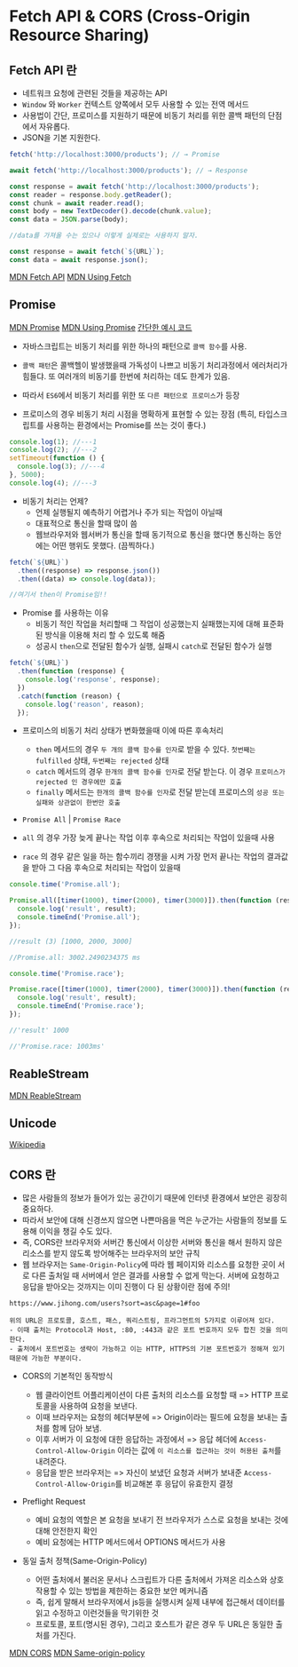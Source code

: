 # Fetch API & CORS (Cross-Origin Resource Sharing)

## Fetch API 란

- 네트워크 요청에 관련된 것들을 제공하는 API
- `Window` 와 `Worker` 컨텍스트 양쪽에서 모두 사용할 수 있는 전역 메서드
- 사용법이 간단, 프로미스를 지원하기 때문에 비동기 처리를 위한 콜백 패턴의 단점에서 자유롭다.
- JSON을 기본 지원한다.

```ts
fetch('http://localhost:3000/products'); // → Promise

await fetch('http://localhost:3000/products'); // → Response

const response = await fetch('http://localhost:3000/products');
const reader = response.body.getReader();
const chunk = await reader.read();
const body = new TextDecoder().decode(chunk.value);
const data = JSON.parse(body);

//data를 가져올 수는 있으나 이렇게 실제로는 사용하지 말자.
```

```ts
const response = await fetch(`${URL}`);
const data = await response.json();
```

[MDN Fetch API](https://developer.mozilla.org/ko/docs/Web/API/Fetch_API)
[MDN Using Fetch](https://developer.mozilla.org/ko/docs/Web/API/Fetch_API/Using_Fetch)

## Promise

[MDN Promise](https://developer.mozilla.org/en-US/docs/Web/JavaScript/Reference/Global_Objects/Promise)
[MDN Using Promise](https://developer.mozilla.org/en-US/docs/Web/JavaScript/Guide/Using_promises)
[간단한 예시 코드](https://github.com/jihongzzang/js-cs-algorithm/blob/main/js_study/Promise/promise.js)

- 자바스크립트는 비동기 처리를 위한 하나의 패턴으로 `콜백 함수`를 사용.

- `콜백 패턴`은 콜백헬이 발생했을때 가독성이 나쁘고 비동기 처리과정에서 에러처리가 힘들댜. 또 여러개의 비동기를 한번에 처리하는 데도 한계가 있음.

- 따라서 `ES6`에서 비동기 처리를 위한 또 `다른 패턴으로 프로미스`가 등장

- 프로미스의 경우 비동기 처리 시점을 명확하게 표현할 수 있는 장점 (특히, 타입스크립트를 사용하는 환경에서는 Promise를 쓰는 것이 좋다.)

```ts
console.log(1); //---1
console.log(2); //---2
setTimeout(function () {
  console.log(3); //---4
}, 5000);
console.log(4); //---3
```

- 비동기 처리는 언제?
  - 언제 실행될지 예측하기 어렵거나 주가 되는 작업이 아닐때
  - 대표적으로 통신을 할때 많이 씀
  - 웹브라우저와 웹서버가 통신을 할때 동기적으로 통신을 했다면 통신하는 동안에는 어떤 행위도 못했다. (끔찍하다.)

```ts
fetch(`${URL}`)
  .then((response) => response.json())
  .then((data) => console.log(data));

//여기서 then이 Promise임!!
```

- Promise 를 사용하는 이유
  - 비동기 적인 작업을 처리할때 그 작업이 성공했는지 실패했는지에 대해 표준화된 방식을 이용해 처리 할 수 있도록 해줌
  - 성공시 `then`으로 전달된 함수가 실행, 실패시 `catch`로 전달된 함수가 실행

```ts
fetch(`${URL}`)
  .then(function (response) {
    console.log('response', response);
  })
  .catch(function (reason) {
    console.log('reason', reason);
  });
```

- 프로미스의 비동기 처리 상태가 변화했을때 이에 따른 후속처리

  - `then` 메서드의 경우 `두 개의 콜백 함수를 인자`로 받을 수 있다. `첫번째는 fulfilled` 상태, `두번째는 rejected` 상태
  - `catch` 메서드의 경우 `한개의 콜백 함수를 인자`로 전달 받는다. 이 경우 `프로미스가 rejected 인 경우에만 호출`
  - `finally` 메서드는 `한개의 콜백 함수를 인자`로 전달 받는데 프로미스의 `성공 또는 실패와 상관없이 한번만 호출`

- `Promise All` | `Promise Race`

- `all` 의 경우 가장 늦게 끝나는 작업 이후 후속으로 처리되는 작업이 있을때 사용
- `race` 의 경우 같은 일을 하는 함수끼리 경쟁을 시켜 가장 먼저 끝나는 작업의 결과값을 받아 그 다음 후속으로 처리되는 작업이 있을때

```ts
console.time('Promise.all');

Promise.all([timer(1000), timer(2000), timer(3000)]).then(function (result) {
  console.log('result', result);
  console.timeEnd('Promise.all');
});

//result (3) [1000, 2000, 3000]

//Promise.all: 3002.2490234375 ms

console.time('Promise.race');

Promise.race([timer(1000), timer(2000), timer(3000)]).then(function (result) {
  console.log('result', result);
  console.timeEnd('Promise.race');
});

//'result' 1000

//'Promise.race: 1003ms'
```

## ReableStream

[MDN ReableStream](https://developer.mozilla.org/ko/docs/Web/API/Fetch_API/Using_Fetch)

## Unicode

[Wikipedia](https://en.wikipedia.org/wiki/Unicode)

## CORS 란

- 많은 사람들의 정보가 들어가 있는 공간이기 때문에 인터넷 환경에서 보안은 굉장히 중요하다.
- 따라서 보안에 대해 신경쓰지 않으면 나쁜마음을 먹은 누군가는 사람들의 정보를 도용해 이익을 챙길 수도 있다.
- 즉, CORS란 브라우저와 서버간 통신에서 이상한 서버와 통신을 해서 원하지 않은 리소스를 받지 않도록 방어해주는 브라우저의 보안 규칙
- 웹 브라우저는 `Same-Origin-Policy`에 따라 웹 페이지와 리소스를 요청한 곳이 서로 다른 출처일 때 서버에서 얻은 결과를 사용할 수 없게 막는다.
  서버에 요청하고 응답을 받아오는 것까지는 이미 진행이 다 된 상황이란 점에 주의!

```text
https://www.jihong.com/users?sort=asc&page=1#foo

위의 URL은 프로토콜, 호스트, 패스, 쿼리스트링, 프라그먼트의 5가지로 이루어져 있다.
- 이때 출처는 Protocol과 Host, :80, :443과 같은 포트 번호까지 모두 합친 것을 의미한다.
- 출처에서 포트번호는 생략이 가능하고 이는 HTTP, HTTPS의 기본 포트번호가 정해져 있기 때문에 가능한 부분이다.
```

- CORS의 기본적인 동작방식

  - 웹 클라이언트 어플리케이션이 다른 출처의 리소스를 요청할 때 => HTTP 프로토콜을 사용하여 요청을 보낸다.
  - 이때 브라우저는 요청의 헤더부분에 => Origin이라는 필드에 요청을 보내는 출처를 함께 담아 보냄.
  - 이후 서버가 이 요청에 대한 응답하는 과정에서 => 응답 헤더에 `Access-Control-Allow-Origin` 이라는 값에 `이 리소스를 접근하는 것이 허용된 출처`를 내려준다.
  - 응답을 받은 브라우저는 => 자신이 보냈던 요청과 서버가 보내준 `Access-Control-Allow-Origin`를 비교해본 후 응답이 유효한지 결정

- Preflight Request

  - 예비 요청의 역할은 본 요청을 보내기 전 브라우저가 스스로 요청을 보내는 것에 대해 안전한지 확인
  - 예비 요청에는 HTTP 메서드에서 OPTIONS 메서드가 사용

- 동일 출처 정책(Same-Origin-Policy)

  - 어떤 출처에서 불러온 문서나 스크립트가 다른 출처에서 가져온 리소스와 상호 작용할 수 있는 방법을 제한하는 중요한 보안 메커니즘
  - 즉, 쉽게 말해서 브라우저에서 js등을 실행시켜 실제 내부에 접근해서 데이터를 읽고 수정하고 이런것들을 막기위한 것
  - 프로토콜, 포트(명시된 경우), 그리고 호스트가 같은 경우 두 URL은 동일한 출처를 가진다.

[MDN CORS](https://developer.mozilla.org/ko/docs/Web/HTTP/CORS)
[MDN Same-origin-policy](https://developer.mozilla.org/ko/docs/Web/Security/Same-origin_policy)

